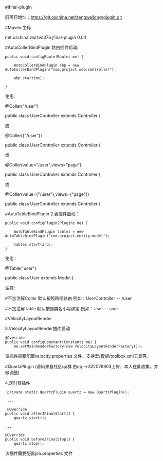 #jfinal-plugin

旧项目地址：https://git.oschina.net/zengweilong/plugin.git

#Maven 坐标

<dependency>
  <groupId>net.oschina.zwlzwl376</groupId>
  <artifactId>jfinal-plugin</artifactId>
  <version>0.0.1</version>
</dependency>

#AutoCollerBindPlugin
路由插件启动:

    public void configRoute(Routes me) {
	
        AutoCollerBindPlugin abp = new AutoCollerBindPlugin("com.project.web.controller");
		
        abp.start(me);
		
    }

使用:

@Coller("/user") 

public class UserController extends Controller {

或

@Coller({"/user"})

public class UserController extends Controller {

或

@Coller(value="/user",views="page") 

public class UserController extends Controller {

或

@Coller(value={"/user"},views={"page"})

public class UserController extends Controller {

#AutoTableBindPlugin
2.表插件启动：

    public void configPlugin(Plugins me) {
	
        AutoTableBindPlugin tables = new AutoTableBindPlugin("com.project.entity.model");
		
        tables.start(arp);
    }

使用：

@Table("user")

public class User extends Model<User> {

注意:

#不加注解Coller 默认按照路径路由 例如：UserController -- /user
    
#不加注解Table 默认按照类名小写绑定 例如：User -- user 


#VelocityLayoutRender

3.VelocityLayoutRender插件启动

    @Override
    public void configConstant(Constants me) {
        me.setMainRenderFactory(new VelocityLayoutRenderFactory());
        

该插件需要配置velocity.properties 文件，支持宏/模板/toolbox.xml工具等。

#QuartzPlugin (源码来自社区qq群 由qq-->322076903上传，本人在此收集，并做调整)

4.定时器插件

	 
	 
	 private static QuartzPlugin quartz = new QuartzPlugin();
	
	 ...
	
	 @Override
    public void afterJFinalStart() {
        quartz.start();
    
    ...
        
    @Override
    public void beforeJFinalStop() {
        quartz.stop();
        

该插件需要配置job.properties 文件

